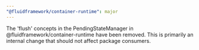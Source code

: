 ```yaml
---
"@fluidframework/container-runtime": major
---
```


The 'flush' concepts in the PendingStateManager in @fluidframework/container-runtime have been removed. This is
primarily an internal change that should not affect package consumers.
